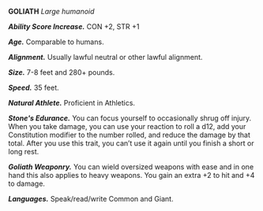 __**GOLIATH**__
*Large humanoid*

***Ability Score Increase.***
CON +2, STR +1

***Age.***
Comparable to humans.

***Alignment.***
Usually lawful neutral or other lawful alignment.

***Size.***
7-8 feet and 280+ pounds.

***Speed.***
35 feet.

***Natural Athlete.***
Proficient in Athletics.

***Stone's Edurance.***
You can focus yourself to occasionally shrug off injury. When you take damage, you can use your reaction to roll a d12, add your Constitution modifier to the number rolled, and reduce the damage by that total. After you use this trait, you can’t use it again until you finish a short or long rest.

***Goliath Weaponry.***
You can wield oversized weapons with ease and in one hand this also applies to heavy weapons. You gain an extra +2 to hit and +4 to damage.

***Languages.***
Speak/read/write Common and Giant. 
